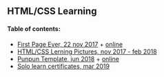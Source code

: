 ## HTML/CSS Learning

#### Table of contents:
+ [First Page Ever, 22 nov 2017](trolley/) + [online](https://ripssr.github.io/trolley/)
+ [HTML/CSS Lerning Pictures, nov 2017 - feb 2018](htmlpics/)
+ [Punpun Template, jun 2018](punpun/) + [online](https://ripssr.github.io/punpun/)
+ [Solo learn certificates, mar 2019](sololearn/)

